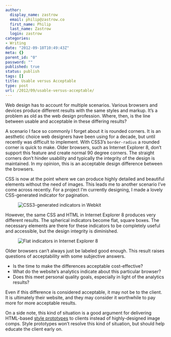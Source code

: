 ```yaml
---
author:
  display_name: zastrow
  email: philip@zastrow.co
  first_name: Philip
  last_name: Zastrow
  login: zastrow
categories:
- Writing
date: "2012-09-18T10:49:43Z"
meta: {}
parent_id: "0"
password: ""
published: true
status: publish
tags: []
title: Usable versus Acceptable
type: post
url: /2012/09/usable-versus-acceptable/
---
```

<p>Web design has to account for multiple scenarios. Various browsers and devices produce different results with the same styles and markup. It’s a problem as old as the web design profession. Where, then, is the line between usable and acceptable in these differing results?</p>
<p>A scenario I face so commonly I forget about it is rounded corners. It is an aesthetic choice web designers have been using for a decade, but until recently was difficult to implement. With CSS3’s <code class="highlighter-rouge">border-radius</code> a rounded corner is quick to make. Older browsers, such as Internet Explorer 8, don’t support this feature and create normal 90 degree corners. The straight corners don’t hinder usability and typically the integrity of the design is maintained. In my opinion, this is an acceptable design difference between the browsers.</p>
<p>CSS is now at the point where we can produce highly detailed and beautiful elements without the need of images. This leads me to another scenario I’ve come across recently. For a project I’m currently designing, I made a lovely CSS-generated indicator for pagination.</p>
<figure>
<img alt="CSS3-generated indicators in Webkit" src="/assets/2012/09/css3-indicator.png" /><br />
</figure>
<p>However, the same CSS and HTML in Internet Explorer 8 produces very different results. The spherical indicators become flat, square boxes. The necessary elements are there for these indicators to be completely useful and accessible, but the design integrity is diminished.</p>
<figure>
<img alt="Flat indicators in Internet Explorer 8" src="/assets/2012/09/ie8-indicator.png" /><br />
</figure>
<p>Older browsers can’t always just be labeled good enough. This result raises questions of acceptability with some subjective answers.</p>
<ul>
<li>Is the time to make the differences acceptable cost-effective?</li>
<li>What do the website’s analytics indicate about this particular browser?</li>
<li>Does this meet personal quality goals, especially in light of the analytics results?</li>
</ul>
<p>Even if this difference is considered acceptable, it may not be to the client. It is ultimately their website, and they may consider it worthwhile to pay more for more acceptable results.</p>
<p>On a side note, this kind of situation is a good argument for delivering HTML-based <a href="http://seesparkbox.com/foundry/our_new_responsive_design_deliverable_the_style_prototype">style prototypes</a> to clients instead of highly-designed image comps. Style prototypes won’t resolve this kind of situation, but should help educate the client early on.</p>
